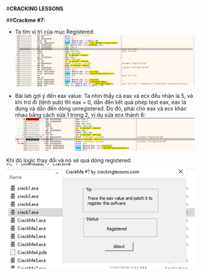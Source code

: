 #**CRACKING LESSONS**

##**Crackme #7:**

- Ta tìm vị trí của mục Registered:
![](Images/Crackme_7_1.png)

- Bài lab gợi ý đến eax value. Ta nhìn thấy cả eax và ecx đều nhận là 5, và khi trừ đi (lệnh sub) thì eax = 0, dẫn đến kết quả phép test eax, eax là đúng và dẫn đến dòng unregistered. Do đó, phải cho eax và ecx khác nhau bằng cách sửa 1 trong 2, ví dụ sửa ecx thành 6:
![](Images/Crackme_7_2.png)

Khi đó logic thay đổi và nó sẽ qua dòng registered:
![](Images/Crackme_7_3.png)